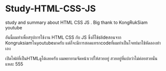 # Study-HTML-CSS-JS
study and summary about HTML CSS JS . Big thank to KongRukSiam youtube

อันนี้ผมทำเพื่อสรุปการใช้งาน HTML CSS กับ JS ซึ่งก็ใช้slideสอนจาก Kongruksiamในyoutubeมาครับ
แต่ก็จะมีการสอดแทรกcodeที่ผมทำเป็นโจทย์มาใช้หัดลองทำเอง

เปิดไฟล์ที่เป็นHTMLดูได้เลยครับ ผมพยายามจัดหน้าเวปให้สวยอยู่ สวยอยู่ที่แปลว่าไม่ค่อยสวยนั่นแหละ 555
